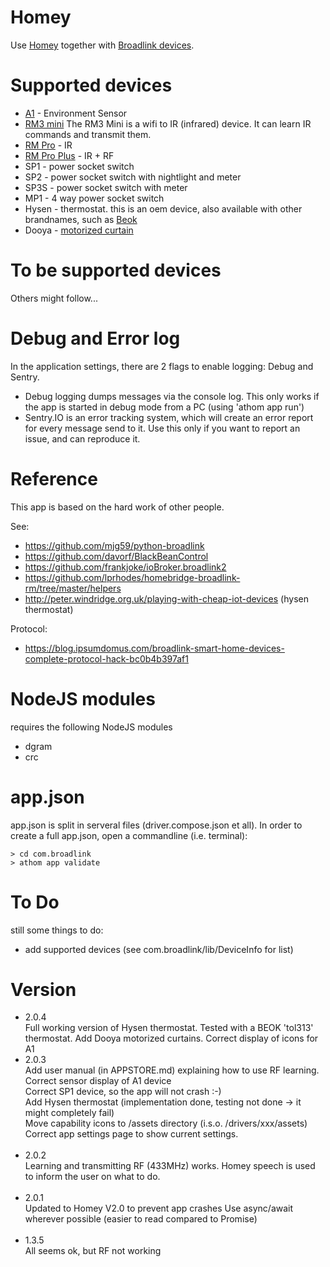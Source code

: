 # Homey

Use [Homey](https://www.athom.com/) together with [Broadlink devices](http://www.ibroadlink.com/).


# Supported devices

* [A1](http://www.ibroadlink.com/a1/) - Environment Sensor
* [RM3 mini](http://www.ibroadlink.com/rmMini3/)
  The RM3 Mini is a wifi to IR (infrared) device. It can learn IR commands and transmit them.
* [RM Pro](http://www.ibroadlink.com/rmPro)  - IR
* [RM Pro Plus](http://www.ibroadlink.com/rmPro+)   - IR + RF
* SP1  - power socket switch
* SP2  - power socket switch with nightlight and meter
* SP3S - power socket switch with meter
* MP1 - 4 way power socket switch
* Hysen - thermostat. this is an oem device, also available with other brandnames, 
           such as [Beok](http://www.beok-controls.com/product.asp)
* Dooya - [motorized curtain](http://en.dooya.com/products_3.html)

# To be supported devices


Others might follow...


# Debug and Error log

In the application settings, there are 2 flags to enable logging: Debug and Sentry.
- Debug logging dumps messages via the console log. This only works if the app is 
  started in debug mode from a PC (using 'athom app run')
- Sentry.IO is an error tracking system, which will create an error report for every
  message send to it. Use this only if you want to report an issue, and can reproduce
  it.

# Reference

This app is based on the hard work of other people.

See:
- https://github.com/mjg59/python-broadlink
- https://github.com/davorf/BlackBeanControl
- https://github.com/frankjoke/ioBroker.broadlink2
- https://github.com/lprhodes/homebridge-broadlink-rm/tree/master/helpers
- http://peter.windridge.org.uk/playing-with-cheap-iot-devices  (hysen thermostat)

Protocol:
- https://blog.ipsumdomus.com/broadlink-smart-home-devices-complete-protocol-hack-bc0b4b397af1

# NodeJS modules

requires the following NodeJS modules
- dgram
- crc

# app.json

app.json is split in serveral files (driver.compose.json et all).
In order to create a full app.json, open a commandline (i.e. terminal):

	> cd com.broadlink
	> athom app validate
 

# To Do

still some things to do:
- add supported devices (see com.broadlink/lib/DeviceInfo for list)


# Version

* 2.0.4<br>
Full working version of Hysen thermostat. Tested with a BEOK 'tol313' thermostat.
Add Dooya motorized curtains.
Correct display of icons for A1
* 2.0.3<br>
Add user manual (in APPSTORE.md) explaining how to use RF learning.<br>
Correct sensor display of A1 device<br>
Correct SP1 device, so the app will not crash :-)<br>
Add Hysen thermostat (implementation done, testing not done -> it might completely fail)<br>
Move capability icons to /assets directory (i.s.o. /drivers/xxx/assets)<br>
Correct app settings page to show current settings.
<br><br>
* 2.0.2<br>
Learning and transmitting RF (433MHz) works. Homey speech is used to inform the user on what to do.
<br><br>
* 2.0.1<br>
Updated to Homey V2.0 to prevent app crashes
Use async/await wherever possible (easier to read compared to Promise)
<br><br>
* 1.3.5<br>
All seems ok, but RF not working
